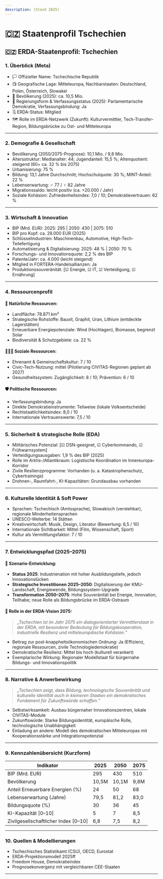 ```yaml
---
description: (Stand 2025)
---
```


# 🇨🇿 Staatenprofil Tschechien

## 🇨🇿 ERDA-Staatenprofil: Tschechien

### 1. Überblick (Meta)

* 🏳️ Offizieller Name: Tschechische Republik
* 📺 Geografische Lage: Mitteleuropa, Nachbarstaaten: Deutschland, Polen, Österreich, Slowakei
* 👥 Bevölkerung (2025): ca. 10,5 Mio.
* 🧠 Regierungsform & Verfassungsstatus (2025): Parlamentarische Demokratie, Verfassungsbindung: Ja
* 🗓️ ERDA-Status: Mitglied
* 🗺️ Rolle im ERDA-Netzwerk (Zukunft): Kulturvermittler, Tech-Transfer-Region, Bildungsbrücke zu Ost- und Mitteleuropa

***

### 2. Demografie & Gesellschaft

* Bevölkerung (2050/2075-Prognose): 10,1 Mio. / 9,8 Mio.
* Altersstruktur: Medianalter: 44; Jugendanteil: 15,5 %; Altenquotient: steigend (60+ ca. 32 % bis 2075)
* Urbanisierung: 75 %
* Bildung: 13,1 Jahre Durchschnitt; Hochschulquote: 30 %; MINT-Anteil: 22 %
* Lebenserwartung: ♂ 77 / ♀ 82 Jahre
* Migrationssaldo: leicht positiv (ca. +20.000 / Jahr)
* Soziale Kohäsion: Zufriedenheitsindex: 7,0 / 10; Demokratievertrauen: 62 %

***

### 3. Wirtschaft & Innovation

* BIP (Mrd. EUR): 2025: 295 | 2050: 430 | 2075: 510
* BIP pro Kopf: ca. 28.000 EUR (2025)
* Schlüsselindustrien: Maschinenbau, Automotive, High-Tech-Teilefertigung
* Automatisierung & Digitalisierung: 2025: 48 % | 2050: 70 %
* Forschungs- und Innovationsquote: 2,2 % des BIP
* Patente/Jahr: ca. 4.000 (leicht steigend)
* Mitglied in FORTERA-Handelsallianzen: Ja
* Produktionssouveränität: \[☑ Energie, ☑ IT, ☑ Verteidigung, ☑ Ernährung]

***

### 4. Ressourcenprofil

#### 🌱 Natürliche Ressourcen:

* Landfläche: 78.871 km²
* Strategische Rohstoffe: Bauxit, Graphit, Uran, Lithium (entdeckte Lagerstätten)
* Erneuerbare Energiepotenziale: Wind (Hochlagen), Biomasse, begrenzt Solar
* Biodiversität & Schutzgebiete: ca. 22 %

#### 🧑‍🤝‍🧑 Soziale Ressourcen:

* Ehrenamt & Gemeinschaftskultur: 7 / 10
* Civic-Tech-Nutzung: mittel (Pilotierung CIVITAS-Regionen geplant ab 2027)
* Gesundheitssystem: Zugänglichkeit: 8 / 10; Prävention: 6 / 10

#### 🛡️ Politische Ressourcen:

* Verfassungsbindung: Ja
* Direkte Demokratieinstrumente: Teilweise (lokale Volksentscheide)
* Rechtstaatlichkeitsindex: 8,0 / 10
* Internationale Vertrauenswerte: 7,5 / 10

***

### 5. Sicherheit & strategische Rolle (EDA)

* Militärisches Potenzial: \[☑ DSN-geeignet, ☑ Cyberkommando, ☑ Frühwarnsystem]
* Verteidigungsausgaben: 1,9 % des BIP (2025)
* Rolle im Arktis-/Atlantikraum: Logistische Koordination im Innereuropa-Korridor
* Zivile Resilienzprogramme: Vorhanden (u. a. Katastrophenschutz, Cybertrainings)
* Drohnen-, Raumfahrt-, KI-Kapazitäten: Grundausbau vorhanden

***

### 6. Kulturelle Identität & Soft Power

* Sprachen: Tschechisch (Amtssprache), Slowakisch (verstehbar), regionale Minderheitensprachen
* UNESCO-Welterbe: 14 Stätten
* Kreativwirtschaft: Musik, Design, Literatur (Bewertung: 6,5 / 10)
* Internationale Sichtbarkeit: Mittel (Film, Wissenschaft, Sport)
* Kultur als Vermittlungsfaktor: 7 / 10

***

### 7. Entwicklungspfad (2025–2075)

#### 🔭 Szenario-Entwicklung:

* **Status 2025**: Industrienation mit hoher Ausbildungstiefe, jedoch Innovationslücken
* **Strategische Investitionen 2025–2050**: Digitalisierung der KMU-Landschaft, Energiewende, Bildungssystem-Upgrade
* **Transformation 2050–2075**: Hohe Souveränität bei Energie, Innovation, Teilhabe; neue Rolle als Bildungsbrücke im ERDA-Ostraum

#### 🚀 Rolle in der ERDA-Vision 2075:

> _„Tschechien ist im Jahr 2075 ein dialogorientierter Vermittlerstaat in der ERDA, mit besonderer Bedeutung für Bildungskooperation, industrielle Resilienz und mitteleuropäische Kohäsion.“_

* Beitrag zur post-knappheitsökonomischen Ordnung: Ja (Effizienz, regionale Ressourcen, zivile Technologiedemokratie)
* Demokratische Resilienz: Mittel bis hoch (kulturell verankert)
* Exemplarische Wirkung: Regionaler Modellstaat für bürgernahe Bildungs- und Innovationspolitik

***

### 8. Narrative & Anwerbewirkung

> _„Tschechien zeigt, dass Bildung, technologische Souveränität und kulturelle Identität auch in kleineren Staaten ein demokratisches Fundament für Zukunftswürde schaffen.“_

* Selbstwirksamkeit: Ausbau bürgernaher Innovationszentren, lokale CIVITAS-Module
* Zukunftswürde: Starke Bildungsidentität, europäische Rolle, technologische Unabhängigkeit
* Einladung an andere: Modell des demokratischen Mitteleuropas mit Kooperationsstärke und Integrationspotenzial

***

### 9. Kennzahlenübersicht (Kurzform)

| Indikator                             | 2025  | 2050  | 2075 |
| ------------------------------------- | ----- | ----- | ---- |
| BIP (Mrd. EUR)                        | 295   | 430   | 510  |
| Bevölkerung                           | 10,5M | 10,1M | 9,8M |
| Anteil Erneuerbare Energien (%)       | 24    | 50    | 68   |
| Lebenserwartung (Jahre)               | 79,5  | 81,2  | 83,0 |
| Bildungsquote (%)                     | 30    | 36    | 45   |
| KI-Kapazität \[0–10]                  | 5     | 7     | 8,5  |
| Zivilgesellschaftlicher Index \[0–10] | 6,8   | 7,5   | 8,2  |

***

### 10. Quellen & Modellierungen

* Tschechisches Statistikamt (CSU), OECD, Eurostat
* ERDA-Projektionsmodell 2025ff
* Freedom House, Demokratieindex
* Prognosekonvergenz mit vergleichbaren CEE-Staaten

***
